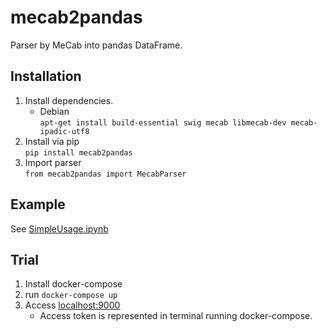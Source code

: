 # mecab2pandas
Parser by MeCab into pandas DataFrame.

## Installation
1. Install dependencies.
    - Debian  
    `apt-get install build-essential swig mecab libmecab-dev mecab-ipadic-utf8`
2. Install via pip  
  `pip install mecab2pandas`
3. Import parser  
  `from mecab2pandas import MecabParser`

## Example
See [SimpleUsage.ipynb](https://github.com/Lucky-Mano/mecab2pandas/blob/master/notebooks/SimpleUsage.ipynb)

## Trial
1. Install docker-compose
2. run `docker-compose up`
3. Access [localhost:9000](http://localhost:9000)
    - Access token is represented in terminal running docker-compose.